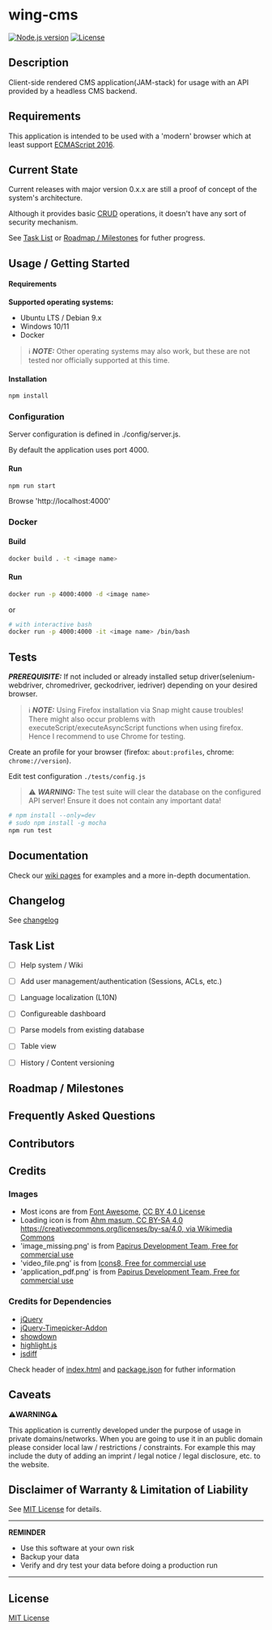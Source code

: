 # wing-cms

[![Node.js version](https://img.shields.io/badge/Node.js->=12-brightgreen.svg)](https://nodejs.org)
[![License](https://img.shields.io/github/license/pb-it/wing-cms?label=license&style=yellow)](https://github.com/pb-it/wing-cms/blob/main/LICENSE)


## Description

Client-side rendered CMS application(JAM-stack) for usage with an API provided by a headless CMS backend.


## Requirements

This application is intended to be used with a 'modern' browser which at least support [ECMAScript 2016](https://262.ecma-international.org/7.0/).


## Current State

Current releases with major version 0.x.x are still a proof of concept of the system's architecture.

Although it provides basic [CRUD][1] operations, it doesn't have any sort of security mechanism.

See [Task List](#Task-List) or [Roadmap / Milestones](#Roadmap--Milestones) for futher progress.


## Usage / Getting Started


#### Requirements

**Supported operating systems:**

- Ubuntu LTS / Debian 9.x
- Windows 10/11
- Docker

> ℹ️ **_NOTE:_** Other operating systems may also work, but these are not tested nor officially supported at this time.


#### Installation

```bash
npm install
```


### Configuration

Server configuration is defined in ./config/server.js.

By default the application uses port 4000.


#### Run

```bash
npm run start
```


Browse 'http://localhost:4000'


### Docker


#### Build

```bash
docker build . -t <image name>
```


#### Run

```bash
docker run -p 4000:4000 -d <image name>
```

or

```bash
# with interactive bash
docker run -p 4000:4000 -it <image name> /bin/bash
```

## Tests

**_PREREQUISITE:_** If not included or already installed setup driver(selenium-webdriver, chromedriver, geckodriver, iedriver) depending on your desired browser.

> ℹ️ **_NOTE:_** Using Firefox installation via Snap might cause troubles! There might also occur problems with executeScript/executeAsyncScript functions when using firefox. Hence I recommend to use Chrome for testing.

Create an profile for your browser (firefox: `about:profiles`, chrome: `chrome://version`).

Edit test configuration `./tests/config.js`

> ⚠️ **_WARNING:_** The test suite will clear the database on the configured API server! Ensure it does not contain any important data! 

```bash
# npm install --only=dev
# sudo npm install -g mocha
npm run test
```


## Documentation

Check our [wiki pages](https://github.com/pb-it/wing-cms/wiki) for examples and a more in-depth documentation.


## Changelog

See [changelog](./CHANGELOG.md)


## Task List

- [ ] Help system / Wiki
- [ ] Add user management/authentication (Sessions, ACLs, etc.)
- [ ] Language localization (L10N)
- [ ] Configureable dashboard
- [ ] Parse models from existing database
- [ ] Table view
- [ ] History / Content versioning


## Roadmap / Milestones


## Frequently Asked Questions


## Contributors


## Credits


### Images

 - Most icons are from [Font Awesome](https://fontawesome.com), [CC BY 4.0 License](https://fontawesome.com/license/free)
 - Loading icon is from [Ahm masum, CC BY-SA 4.0 <https://creativecommons.org/licenses/by-sa/4.0>, via Wikimedia Commons](https://commons.wikimedia.org/wiki/File:Loading_icon.gif)
 - 'image_missing.png' is from [Papirus Development Team, Free for commercial use](https://icon-icons.com/icon/image-missing/92832)
 - 'video_file.png' is from [Icons8, Free for commercial use](https://icon-icons.com/icon/video-file/54125)
 - 'application_pdf.png' is from [Papirus Development Team, Free for commercial use](https://icon-icons.com/icon/application-pdf/92726)


### Credits for Dependencies

 - [jQuery](https://jquery.com/)
 - [jQuery-Timepicker-Addon](https://github.com/trentrichardson/jQuery-Timepicker-Addon)
 - [showdown](https://github.com/showdownjs/showdown)
 - [highlight.js](https://github.com/highlightjs/highlight.js)
 - [jsdiff](https://github.com/kpdecker/jsdiff)

Check header of [index.html](./public/index.html) and [package.json](./package.json) for futher information


## Caveats

⚠️**WARNING**⚠️

This application is currently developed under the purpose of usage in private domains/networks. When you are going to use it in an public domain please consider local law / restrictions / constraints. For example this may include the duty of adding an imprint / legal notice / legal disclosure, etc. to the website.


## Disclaimer of Warranty & Limitation of Liability

See [MIT License](./LICENSE) for details.

---


**REMINDER**

* Use this software at your own risk
* Backup your data
* Verify and dry test your data before doing a production run

---


## License

[MIT License](./LICENSE)



[1]: https://de.wikipedia.org/wiki/CRUD